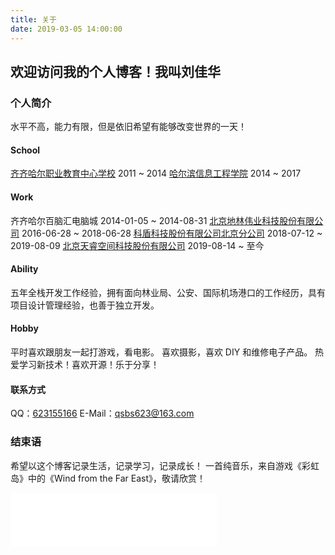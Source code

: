 ```yaml
---
title: 关于
date: 2019-03-05 14:00:00
---
```

<style>
.content-wrap {
    background: #fff;
    margin-bottom: 20px;
    padding: 20px;
}
</style>
<script src="https://cdn.bootcss.com/jquery/3.4.1/jquery.min.js"></script>
<script type="text/javascript">
    $(document).ready(function () {
        var date = new Date;
        var vWorkYear = date.getFullYear() - 2016;
        $("#WorkYear").html(toChinesNum(vWorkYear));
    });

    let toChinesNum = (num) => {
        let changeNum = ['零', '一', '二', '三', '四', '五', '六', '七', '八', '九']; 
        let unit = ["", "十", "百", "千", "万"];
        num = parseInt(num);
        let getWan = (temp) => {
        　　let strArr = temp.toString().split("").reverse();
        　　let newNum = "";
        　　for (var i = 0; i < strArr.length; i++) {
        　　newNum = (i == 0 && strArr[i] == 0 ? "" : (i > 0 && strArr[i] == 0 && strArr[i - 1] == 0 ? "" : changeNum[strArr[i]] + (strArr[i] == 0 ? unit[0] : unit[i]))) + newNum;
        　　}
        　 return newNum;
        }
        let overWan = Math.floor(num / 10000);
        let noWan = num % 10000;
        if (noWan.toString().length < 4) {
            noWan = "0" + noWan;
        }
        return overWan ? getWan(overWan) + "万" + getWan(noWan) : getWan(num);
    }
</script>

## 欢迎访问我的个人博客！我叫刘佳华
### 个人简介
水平不高，能力有限，但是依旧希望有能够改变世界的一天！

#### School
[齐齐哈尔职业教育中心学校](http://www.qzjzx.com/) 2011 ~ 2014
[哈尔滨信息工程学院](http://www.hxci.com.cn/) 2014 ~ 2017

#### Work
齐齐哈尔百脑汇电脑城 2014-01-05 ~ 2014-08-31
[北京地林伟业科技股份有限公司](http://www.forestar.com.cn/) 2016-06-28 ~ 2018-06-28
[科盾科技股份有限公司北京分公司](http://www.kedun.com/) 2018-07-12 ~ 2019-08-09
[北京天睿空间科技股份有限公司](http://www.iseetech.com.cn) 2019-08-14 ~ 至今

#### Ability
<label id="WorkYear">五</label>年全栈开发工作经验，拥有面向林业局、公安、国际机场港口的工作经历，具有项目设计管理经验，也善于独立开发。

#### Hobby
平时喜欢跟朋友一起打游戏，看电影。
喜欢摄影，喜欢 DIY 和维修电子产品。
热爱学习新技术！喜欢开源！乐于分享！

#### 联系方式
QQ：[623155166](http://wpa.qq.com/msgrd?v=3&uin=623155166&site=qq&menu=yes)
E-Mail：qsbs623@163.com

### 结束语
希望以这个博客记录生活，记录学习，记录成长！
一首纯音乐，来自游戏《彩虹岛》中的《Wind from the Far East》，敬请欣赏！

<iframe frameborder="no" border="0" marginwidth="0" marginheight="0" width="330" height="86" src="//music.163.com/outchain/player?type=2&id=28445602&auto=1&height=66"></iframe>
